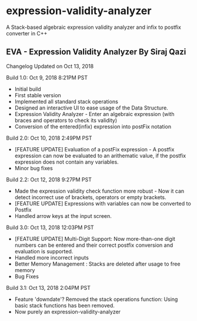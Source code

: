 # expression-validity-analyzer
A Stack-based algebraic expression validity analyzer and infix to postfix converter in C++

EVA - Expression Validity Analyzer
By Siraj Qazi
-------------------------------------
Changelog Updated on Oct 13, 2018

Build 1.0:
Oct 9, 2018 8:21PM PST

   - Initial build
   - First stable version
   - Implemented all standard stack operations
   - Designed an interactive UI to ease usage of the Data Structure.
   - Expression Validity Analyzer - Enter an algebraic expression (with braces and
     operators to check its validity)
   - Conversion of the entered(infix) expression into postFix notation

Build 2.0:
Oct 10, 2018 2:49PM PST

   - [FEATURE UPDATE] Evaluation of a postFix expression - A postfix expression
     can now be evaluated to an arithematic value, if the postfix expression
     does not contain any variables.
   - Minor bug fixes

Build 2.2:
Oct 12, 2018 9:27PM PST
    
   - Made the expression validity check function more robust - Now it can detect
     incorrect use of brackets, operators or empty brackets.
   - [FEATURE UPDATE] Expressions with variables can now be converted to Postfix
   - Handled arrow keys at the input screen.

Build 3.0:
Oct 13, 2018 12:03PM PST

   - [FEATURE UPDATE] Multi-Digit Support: Now more-than-one digit numbers can be        entered and their correct postfix conversion and evaluation is supported.
   - Handled more incorrect inputs
   - Better Memory Management : Stacks are deleted after usage to free memory
   - Bug Fixes
   
Build 3.1:
Oct 13, 2018 2:04PM PST

   - Feature 'downdate'? Removed the stack operations function: Using basic
     stack functions has been removed.
   - Now purely an expression-validity-analyzer

